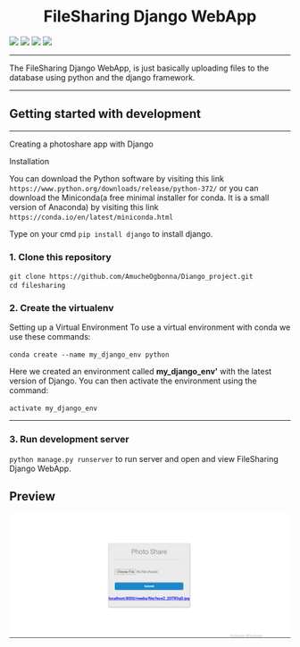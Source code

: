 <h1 align="center">FileSharing Django WebApp</h1>
<p>
<img src="https://img.shields.io/badge/madeby-AmucheOgbonna-<green>">
<img src="https://img.shields.io/badge/python3-openid==3.1.0-<blue>">
<img src="https://img.shields.io/badge/html5-<blue>">
<img src="https://img.shields.io/badge/Django==3.0.5-<green>">
</p>

---
The FileSharing Django WebApp, is just basically uploading files to the database using python and the django framework.

---
## Getting started with development
---
Creating a photoshare app with Django

Installation

You can download the Python software by visiting this link
`https://www.python.org/downloads/release/python-372/` or you can download the Miniconda(a free minimal installer for conda. It is a small version of Anaconda) by visiting this link
`https://conda.io/en/latest/miniconda.html`

Type on your cmd `pip install django` to install django.

### 1. Clone this repository
```
git clone https://github.com/AmucheOgbonna/Diango_project.git
cd filesharing
```

### 2. Create the virtualenv

Setting up a Virtual Environment
To use a virtual environment with conda we use these commands:

`conda create --name my_django_env python`

Here we created an environment called <b>my_django_env'</b> with the latest version of
Django.
You can then activate the environment using the command: 

`activate my_django_env`

---
### 3. Run development server

`python manage.py runserver` to run server and open and view FileSharing Django WebApp.

## Preview

<p><img src="upload/Screenshot_1.png" ></p>

<!--## Contributors

* [Akash Giri](https://github.com/akashgiricse)

## Support

* If you are having issues, please let me know.<gr>
I have a mailing list located at: contact@akashgiri.com
-->

